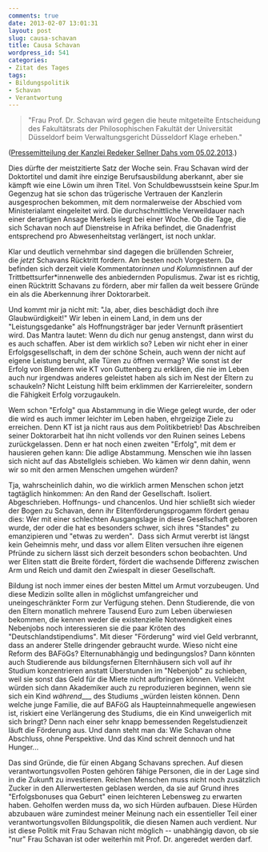 ```yaml
---
comments: true
date: 2013-02-07 13:01:31
layout: post
slug: causa-schavan
title: Causa Schavan
wordpress_id: 541
categories:
- Zitat des Tages
tags:
- Bildungspolitik
- Schavan
- Verantwortung
---
```


> "Frau Prof. Dr. Schavan wird gegen die heute mit­geteilte Entschei­dung des Fakultätsrats der Philosophischen Fakultät der Universität Düsseldorf beim Verwal­tungs­gericht Düsseldorf Klage erheben."




([Pressemitteilung der Kanzlei Redeker Sellner Dahs vom 05.02.2013](http://www.redeker.de/main-V2.php/de/news/pm20130205.html).)




<!-- more -->Dies dürfte der meistzitierte Satz der Woche sein. Frau Schavan wird der Doktortitel und damit ihre einzige Berufsausbildung aberkannt, aber sie kämpft wie eine Löwin um ihren Titel. Von Schuldbewusstsein keine Spur.Im Gegenzug hat sie schon das trügerische Vertrauen der Kanzlerin ausgesprochen bekommen, mit dem normalerweise der Abschied vom Ministerialamt eingeleitet wird. Die durchschnittliche Verweildauer nach einer derartigen Ansage Merkels liegt bei einer Woche. Ob die Tage, die sich Schavan noch auf Dienstreise in Afrika befindet, die Gnadenfrist entsprechend pro Abwesenheitstag verlängert, ist noch unklar.




Klar und deutlich vernehmbar sind dagegen die brüllenden Schreier, die _jetzt_ Schavans Rücktritt fordern. Am besten noch Vorgestern. Da befinden sich derzeit viele Kommentator*innen und Kolumnist*innen auf der Trittbettsurfer*innenwelle des anbiedernden Populismus. Zwar ist es richtig, einen Rücktritt Schavans zu fördern, aber mir fallen da weit bessere Gründe ein als die Aberkennung ihrer Doktorarbeit.




Und kommt mir ja nicht mit: "Ja, aber, dies beschädigt doch ihre Glaubwürdigkeit!" Wir leben in einem Land, in dem uns der "Leistungsgedanke" als Hoffnungsträger bar jeder Vernunft präsentiert wird. Das Mantra lautet: Wenn du dich nur genug anstengst, dann wirst du es auch schaffen. Aber ist dem wirklich so? Leben wir nicht eher in einer Erfolgsgesellschaft, in dem der schöne Schein, auch wenn der nicht auf eigene Leistung beruht, alle Türen zu öffnen vermag? Wie sonst ist der Erfolg von Blendern wie KT von Guttenberg zu erklären, die nie im Leben auch nur irgendwas anderes geleistet haben als sich im Nest der Eltern zu schaukeln? Nicht Leistung hilft beim erklimmen der Karriereleiter, sondern die Fähigkeit Erfolg vorzugaukeln.




Wem schon "Erfolg" qua Abstammung in die Wiege gelegt wurde, der oder die wird es auch immer leichter im Leben haben, ehrgeizige Ziele zu erreichen. Denn KT ist ja nicht raus aus dem Politikbetrieb! Das Abschreiben seiner Doktorarbeit hat ihn nicht vollends vor den Ruinen seines Lebens zurückgelassen. Denn er hat noch einen zweiten "Erfolg", mit dem er hausieren gehen kann: Die adlige Abstammung. Menschen wie ihn lassen sich nicht auf das Abstellgleis schieben. Wo kämen wir denn dahin, wenn wir so mit den armen Menschen umgehen würden?




Tja, wahrscheinlich dahin, wo die wirklich armen Menschen schon jetzt tagtäglich hinkommen: An den Rand der Gesellschaft. Isoliert. Abgeschrieben. Hoffnungs- und chancenlos. Und hier schließt sich wieder der Bogen zu Schavan, denn ihr Elitenförderungsprogamm fördert genau dies: Wer mit einer schlechten Ausgangslage in diese Gesellschaft geboren wurde, der oder die hat es besonders schwer, sich ihres "Standes" zu emanzipieren und "etwas zu werden".  Dass sich Armut vererbt ist längst kein Geheimnis mehr, und dass vor allem Eliten versuchen ihre eigenen Pfründe zu sichern lässt sich derzeit besonders schon beobachten. Und wer Eliten statt die Breite fördert, fördert die wachsende Differenz zwischen Arm und Reich und damit den Zwiespalt in dieser Gesellschaft.




Bildung ist noch immer eines der besten Mittel um Armut vorzubeugen. Und diese Medizin sollte allen in möglichst umfangreicher und uneingeschränkter Form zur Verfügung stehen. Denn Studierende, die von den Eltern monatlich mehrere Tausend Euro zum Leben überwiesen bekommen, die kennen weder die existenzielle Notwendigkeit eines Nebenjobs noch interessieren sie die paar Kröten des "Deutschlandstipendiums". Mit dieser "Förderung" wird viel Geld verbrannt, dass an anderer Stelle dringender gebraucht wurde. Wieso nicht eine Reform des BAFöGs? Elternunabhängig und bedingungslos? Dann könnten auch Studierende aus bildungsfernen Elternhäusern sich voll auf ihr Studium konzentrieren anstatt Überstunden im "Nebenjob" zu schieben, weil sie sonst das Geld für die Miete nicht aufbringen können. Vielleicht würden sich dann Akademiker auch zu reproduzieren beginnen, wenn sie sich ein Kind _während____ des Studiums _würden leisten können. Denn welche junge Familie, die auf BAFöG als Haupteinnahmequelle angewiesen ist, riskiert eine Verlängerung des Studiums, die ein Kind unweigerlich mit sich bringt? Denn nach einer sehr knapp bemessenden Regelstudienzeit läuft die Förderung aus. Und dann steht man da: Wie Schavan ohne Abschluss, ohne Perspektive. Und das Kind schreit dennoch und hat Hunger...




Das sind Gründe, die für einen Abgang Schavans sprechen. Auf diesen verantwortungsvollen Posten gehören fähige Personen, die in der Lage sind in die Zukunft zu investieren. Reichen Menschen muss nicht noch zusätzlich Zucker in den Allerwertesten geblasen werden, da sie auf Grund ihres "Erfolgsbonuses qua Geburt" einen leichteren Lebensweg zu erwarten haben. Geholfen werden muss da, wo sich Hürden aufbauen. Diese Hürden abzubauen wäre zumindest meiner Meinung nach ein essentieller Teil einer verantwortungsvollen Bildungspolitik, die diesen Namen auch verdient. Nur ist diese Politik mit Frau Schavan nicht möglich -- unabhängig davon, ob sie "nur" Frau Schavan ist oder weiterhin mit Prof. Dr. angeredet werden darf.
